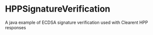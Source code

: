 # HPPSignatureVerification
A java example of ECDSA signature verification used with Clearent HPP responses
